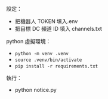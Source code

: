 設定：

-   把機器人 TOKEN 填入.env
-   把目標 DC 頻道 ID 填入 channels.txt

python 虛擬環境：

-   `python -m venv .venv`
-   `source .venv/bin/activate`
-   `pip install -r requirements.txt`

執行：

-   python notice.py
